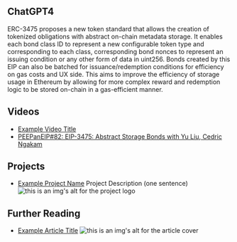 ## ChatGPT4

ERC-3475 proposes a new token standard that allows the creation of tokenized obligations with abstract on-chain metadata storage. It enables each bond class ID to represent a new configurable token type and corresponding to each class, corresponding bond nonces to represent an issuing condition or any other form of data in uint256. Bonds created by this EIP can also be batched for issuance/redemption conditions for efficiency on gas costs and UX side. This aims to improve the efficiency of storage usage in Ethereum by allowing for more complex reward and redemption logic to be stored on-chain in a gas-efficient manner.

## Videos

- [Example Video Title](https://www.youtube.com/watch?v=TDGq4aeevgY)
- [PEEPanEIP#82: EIP-3475: Abstract Storage Bonds with Yu Liu, Cedric Ngakam](https://www.youtube.com/watch?v=I1Fd-n23H1c&list=PL4cwHXAawZxqu0PKKyMzG_3BJV_xZTi1F&index=31)

## Projects

- [Example Project Name](https://xxxx.xxx/xxxxx) Project Description (one sentence) ![this is an img's alt for the project logo](https://xxxx.xxx/project-logo.xxx)

## Further Reading

- [Example Article Title](https://xxxx.xxx/xxxxx) ![this is an img's alt for the article cover](https://xxxx.xxx/article-cover.xxx)
